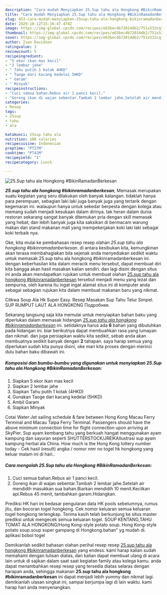 ```yaml
---
description: "Cara mudah Menyiapkan 25.Sup tahu ala Hongkong #BikinRamadanBerkesan, Anti Gagal"
title: "Cara mudah Menyiapkan 25.Sup tahu ala Hongkong #BikinRamadanBerkesan, Anti Gagal"
slug: 453-cara-mudah-menyiapkan-25sup-tahu-ala-hongkong-bikinramadanberkesan-anti-gagal
date: 2020-10-12T15:16:47.474Z
image: https://img-global.cpcdn.com/recipes/e63bec4b72014db2/751x532cq70/25sup-tahu-ala-hongkong-bikinramadanberkesan-foto-resep-utama.jpg
thumbnail: https://img-global.cpcdn.com/recipes/e63bec4b72014db2/751x532cq70/25sup-tahu-ala-hongkong-bikinramadanberkesan-foto-resep-utama.jpg
cover: https://img-global.cpcdn.com/recipes/e63bec4b72014db2/751x532cq70/25sup-tahu-ala-hongkong-bikinramadanberkesan-foto-resep-utama.jpg
author: Ivan Davidson
ratingvalue: 3
reviewcount: 5
recipeingredient:
- "5 ekor ikan mas kecil"
- "2 lembar jahe"
- " Tahu putih 1 kotak 4HKD"
- " Taoge dari kacang kedelai 5HKD"
- " Garam"
- " Minyak"
recipeinstructions:
- "Cuci semua bahan.Rebus air 1 panci kecil."
- "Goreng ikan di wajan sebentar.Tambah 2 lembar jahe.Setelah air mendidih masukkan sua bahan.Biarkan mendidih 10 menit.Kecilkan api.Rebus 45 menit, tambahkan garam.Hidangkan."
categories:
- Resep
tags:
- 25sup
- tahu
- ala

katakunci: 25sup tahu ala 
nutrition: 108 calories
recipecuisine: Indonesian
preptime: "PT27M"
cooktime: "PT42M"
recipeyield: "1"
recipecategory: Lunch

---
```



![25.Sup tahu ala Hongkong #BikinRamadanBerkesan](https://img-global.cpcdn.com/recipes/e63bec4b72014db2/751x532cq70/25sup-tahu-ala-hongkong-bikinramadanberkesan-foto-resep-utama.jpg)

<b><i>25.sup tahu ala hongkong #bikinramadanberkesan</i></b>, Memasak merupakan suatu kegiatan yang seru dilakukan oleh banyak kalangan. tidaklah hanya para perempuan, sebagian laki laki juga banyak juga yang tertarik dengan kegemaran ini. walaupun hanya untuk sekedar berpesta dengan kolega atau memang sudah menjadi kesukaan dalam dirinya. tak heran dalam dunia restoran sekarang sangat banyak ditemukan pria dengan skill memasak yang hebat, dan lebih banyak juga kita saksikan di bermacam warung makan dan stand makanan mall yang mempekerjakan koki laki laki sebagai koki terbaik nya.

Oke, kita mulai ke pembahasan resep resep olahan <i>25.sup tahu ala hongkong #bikinramadanberkesan</i>. di antara kesibukan kita, kemungkinan akan terasa membahagiakan bila sejenak anda menyediakan sedikit waktu untuk memasak 25.sup tahu ala hongkong #bikinramadanberkesan ini. dengan keberhasilan kita dalam meracik menu tersebut, dapat membuat diri kita bangga akan hasil masakan kalian sendiri. dan lagi disini dengan situs ini anda akan mendapatkan rujukan untuk membuat olahan <u>25.sup tahu ala hongkong #bikinramadanberkesan</u> tersebut menjadi menu yang lezat dan sempurna, oleh karena itu ingat ingat alamat situs ini di komputer anda sebagai sebagian rujukan kita dalam membuat makanan baru yang nikmat.

Citkwa Soup Ala Hk Super Easy. Resep Masakan Sup Tahu Telur Simpel. SUP RUMPUT LAUT ALA HONGKONG Подробнее.


Sekarang langsung saja kita memulai untuk menyiapkan bahan baku yang diperlukan dalam memasak hidangan <u><i>25.sup tahu ala hongkong #bikinramadanberkesan</i></u> ini. setidaknya harus ada <b>6</b> bahan yang dibutuhkan pada hidangan ini. biar berikutnya dapat membuahkan rasa yang lumayan dan nikmat. dan juga persiapkan waktu kita sedikit, sebab anda akan membuatnya sedikit banyak dengan <b>2</b> tahapan. saya harap semua yang diperlukan sudah kita punya disini, oke mari kita proses dengan merinci dulu bahan baku dibawah ini.

<!--inarticleads1-->

##### Komposisi dan bumbu-bumbu yang digunakan untuk menyiapkan 25.Sup tahu ala Hongkong #BikinRamadanBerkesan:

1. Siapkan 5 ekor ikan mas kecil
1. Siapkan 2 lembar jahe
1. Siapkan  Tahu putih 1 kotak (4HKD)
1. Gunakan  Taoge dari kacang kedelai (5HKD)
1. Ambil  Garam
1. Siapkan  Minyak


Cotai Water Jet sailing schedule &amp; fare between Hong Kong Macau Ferry Terminal and Macau Taipa Ferry Terminal. Passengers should have the above minimum connection time for flight connection upon arriving at SkyPier. Sup ayam kembang tahu yang berkuah hangat menggunakan ayam kampung dan sayuran seperti SHUTTERSTOCK/JREIKAIlustrasi sup ayam kampung herbal ala China. How much is the Hong Kong lottery number today - Cek hasil (result) angka / nomor nmr no togel hk hongkong yang keluar malam ini di hari.. 

<!--inarticleads2-->

##### Cara mengolah 25.Sup tahu ala Hongkong #BikinRamadanBerkesan:

1. Cuci semua bahan.Rebus air 1 panci kecil.
1. Goreng ikan di wajan sebentar.Tambah 2 lembar jahe.Setelah air mendidih masukkan sua bahan.Biarkan mendidih 10 menit.Kecilkan api.Rebus 45 menit, tambahkan garam.Hidangkan.


Prediksi HK hari ini bedasar pengularan data HK pools sebelumnya, rumus jitu, dan bocoran togel hongkong. Cek nomor keluaran semua keluaran togel hongkong terlengkap. Terima kasih telah berkunjung ke situs master prediksi untuk mengecek semua keluaran togel. SOUP KENTANG,TAHU TOMAT ALA HONGKONG/Hong Kong-style potato soup. Hong Kong-style potato soup.soup super gampang di Hongkong.bahan&#34; yg mudah di. aplikasi bobol togel 

Demikianlah sedikit bahasan olahan perihal resep resep <u>25.sup tahu ala hongkong #bikinramadanberkesan</u> yang endess. kami harap kalian sudah memahami dengan tulisan diatas, dan kalian dapat membuat ulang di acara lain untuk di sajikan dalam saat saat kegiatan family atau kolega kamu. anda dapat menambahkan resep resep yang tersedia diatas selaras dengan harapan anda, sehingga makanan <b>25.sup tahu ala hongkong #bikinramadanberkesan</b> ini dapat menjadi lebih yummy dan nikmat lagi. demikianlah ulasan singkat ini, sampai berjumpa lagi di lain waktu. kami harap hari anda menyenangkan.
